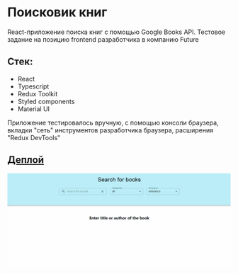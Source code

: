 # Поисковик книг
React-приложение поиска книг с помощью Google Books API.
Тестовое задание на позицию frontend разработчика в компанию Future

## Стек:
* React
* Typescript
* Redux Toolkit
* Styled components
* Material UI

Приложение тестировалось вручную, с помощью консоли браузера, вкладки "сеть" инструментов разработчика браузера, расширения "Redux DevTools" 

## [Деплой](https://helpful-queijadas-408f30.netlify.app/)


![Иллюстрация к проекту](https://github.com/elenaLiubimova/projectsGifs/raw/main/screengif.gif)
